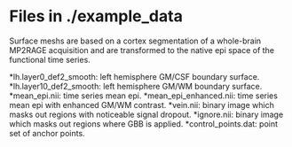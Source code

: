 Files in ./example_data
====================
Surface meshs are based on a cortex segmentation of a whole-brain MP2RAGE acquisition and are transformed to the native epi space of the functional time series.

*lh.layer0_def2_smooth: left hemisphere GM/CSF boundary surface.
*lh.layer10_def2_smooth: left hemisphere GM/WM boundary surface.
*mean_epi.nii: time series mean epi.
*mean_epi_enhanced.nii: time series mean epi with enhanced GM/WM contrast.
*vein.nii: binary image which masks out regions with noticeable signal dropout.
*ignore.nii: binary image which masks out regions where GBB is applied.
*control_points.dat: point set of anchor points.

